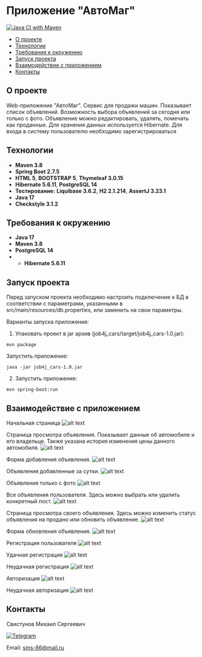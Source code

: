 # Приложение "АвтоМаг"

[![Java CI with Maven](https://github.com/svoh86/job4j_cars/actions/workflows/maven.yml/badge.svg)](https://github.com/svoh86/job4j_cars/actions/workflows/maven.yml)

+ [О проекте](#О-проекте)
+ [Технологии](#Технологии)
+ [Требования к окружению](#Требования-к-окружению)
+ [Запуск проекта](#Запуск-проекта)
+ [Взаимодействие с приложением](#Взаимодействие-с-приложением)
+ [Контакты](#Контакты)

## О проекте

Web-приложение "АвтоМаг". Сервис для продажи машин.
Показывает список объявлений. Возможность выбора объявлений за сегодня или только с фото.
Объявление можно редактировать, удалять, помечать как проданные.
Для хранения данных используется Hibernate.
Для входа в систему пользователю необходимо зарегистрироваться

## Технологии

+ **Maven 3.8**
+ **Spring Boot 2.7.5**
+ **HTML 5**, **BOOTSTRAP 5**, **Thymeleaf 3.0.15**
+ **Hibernate 5.6.11**, **PostgreSQL 14**
+ **Тестирование:** **Liquibase 3.6.2**, **H2 2.1.214**, **AssertJ 3.23.1**
+ **Java 17**
+ **Checkstyle 3.1.2**

## Требования к окружению
+ **Java 17**
+ **Maven 3.8**
+ **PostgreSQL 14**
+ + **Hibernate 5.6.11**

## Запуск проекта
Перед запуском проекта необходимо настроить подключение к БД в соответствии с параметрами, 
указанными в src/main/resources/db.properties, или заменить на свои параметры.

Варианты запуска приложения:
1. Упаковать проект в jar архив (job4j_cars/target/job4j_cars-1.0.jar):
``` 
mvn package
``` 
Запустить приложение:
```
java -jar job4j_cars-1.0.jar 
```
2. Запустить приложение:
```
mvn spring-boot:run
```

## Взаимодействие с приложением
Начальная страница
![alt text](https://github.com/svoh86/job4j_cars/blob/master/img/start.png)

Страница просмотра объявления. Показывает данные об автомобиле и его владельце. 
Также указана история изменения цены данного автомобиля.
![alt text](https://github.com/svoh86/job4j_cars/blob/master/img/viewPost.png)

Форма добавления объявления.
![alt text](https://github.com/svoh86/job4j_cars/blob/master/img/createPost.png)

Объявления добавленные за сутки.
![alt text](https://github.com/svoh86/job4j_cars/blob/master/img/today.png)

Объявления только с фото
![alt text](https://github.com/svoh86/job4j_cars/blob/master/img/withPhoto.png)

Все объявления пользователя. Здесь можно выбрать или удалить конкретный пост. 
![alt text](https://github.com/svoh86/job4j_cars/blob/master/img/myPosts.png)

Страница просмотра своего объявления. Здесь можно изменить статус объявления на продано
или обновить объявление.
![alt text](https://github.com/svoh86/job4j_cars/blob/master/img/editPost.png)

Форма обновления объявления. 
![alt text](https://github.com/svoh86/job4j_cars/blob/master/img/updatePost.png)

Регистрация пользователя
![alt text](https://github.com/svoh86/job4j_cars/blob/master/img/addUser.png)

Удачная регистрация
![alt text](https://github.com/svoh86/job4j_cars/blob/master/img/successAdd.png)

Неудачная регистрация
![alt text](https://github.com/svoh86/job4j_cars/blob/master/img/failAdd.png)

Авторизация
![alt text](https://github.com/svoh86/job4j_cars/blob/master/img/login.png)

Неудачная авторизация
![alt text](https://github.com/svoh86/job4j_cars/blob/master/img/failLogin.png)

## Контакты

Свистунов Михаил Сергеевич

[![Telegram](https://img.shields.io/badge/Telegram-blue?logo=telegram)](https://t.me/svoh86)

Email: sms-86@mail.ru

